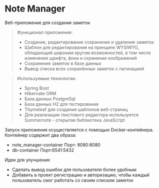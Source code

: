 # Note Manager
Веб-приложение для создания заметок

> Функционал приложения: 
> - Создание, редактирование сохранение и удаление заметок
> - Шаблон для редактирования на принципе WYSIWYG, обладающий широким кругом возможностей, 
>   в том числе изменение шрифта, фона и схранение изображений
> - Сохранение заметок в базе данных
> - Вывод списка всех сохранённых заметок с пагинацией

> Используемые технологии: 
> - Spring Boot
> - Hibernate ORM
> - База данных PostgreSql
> - База данных H2 для тестирования
> - Thymeleaf для создания шаблонов веб-страниц
> - Для реализации текстового редактора используется Summernote - открытая библиотека JavaScript

Запуск приложения осуществляется c помощью Docker-контейнера.
Контейнер содержит два образа:
- note_manager-container Порт: 8080:8080
- db-container Порт:6541:5432

Идеи для улучшения:
- Сделать вывод ошибок для пользователя более удобным
- Добавить в проект регистрацию и авторизацию, чтобы каждый пользователь смог работать со своим списком заметок


